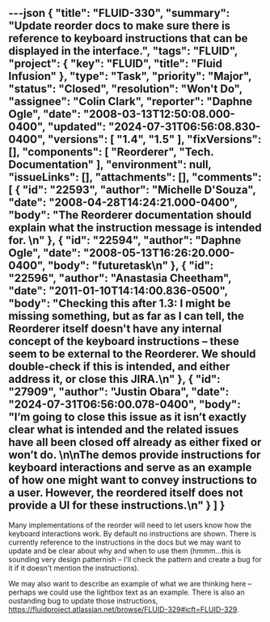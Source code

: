 ---json
{
  "title": "FLUID-330",
  "summary": "Update reorder docs to make sure there is reference to keyboard instructions that can be displayed in the interface.",
  "tags": "FLUID",
  "project": {
    "key": "FLUID",
    "title": "Fluid Infusion"
  },
  "type": "Task",
  "priority": "Major",
  "status": "Closed",
  "resolution": "Won't Do",
  "assignee": "Colin Clark",
  "reporter": "Daphne Ogle",
  "date": "2008-03-13T12:50:08.000-0400",
  "updated": "2024-07-31T06:56:08.830-0400",
  "versions": [
    "1.4",
    "1.5"
  ],
  "fixVersions": [],
  "components": [
    "Reorderer",
    "Tech. Documentation"
  ],
  "environment": null,
  "issueLinks": [],
  "attachments": [],
  "comments": [
    {
      "id": "22593",
      "author": "Michelle D'Souza",
      "date": "2008-04-28T14:24:21.000-0400",
      "body": "The Reorderer documentation should explain what the instruction message is intended for.&#x20;\n"
    },
    {
      "id": "22594",
      "author": "Daphne Ogle",
      "date": "2008-05-13T16:26:20.000-0400",
      "body": "futuretask\n"
    },
    {
      "id": "22596",
      "author": "Anastasia Cheetham",
      "date": "2011-01-10T14:14:00.836-0500",
      "body": "Checking this after 1.3: I might be missing something, but as far as I can tell, the Reorderer itself doesn't have any internal concept of the keyboard instructions – these seem to be external to the Reorderer. We should double-check if this is intended, and either address it, or close this JIRA.\n"
    },
    {
      "id": "27909",
      "author": "Justin Obara",
      "date": "2024-07-31T06:56:00.078-0400",
      "body": "I’m going to close this issue as it isn’t exactly clear what is intended and the related issues have all been closed off already as either fixed or won’t do.&#x20;\n\nThe demos provide instructions for keyboard interactions and serve as an example of how one might want to convey instructions to a user. However, the reordered itself does not provide a UI for these instructions.\n"
    }
  ]
}
---
Many implementations of the reorder will need to let users know how the keyboard interactions work.  By default no instructions are shown.  There is currently reference to the instructions in the docs but we may want to update and be clear about why and when to use them (hmmm...this is sounding very design patternish – I'll check the pattern and create a bug for it if it doesn't mention the instructions).

We may also want to describe an example of what we are thinking here – perhaps we could use the lightbox text as an example.  There is also an oustanding bug to update those instructions, <https://fluidproject.atlassian.net/browse/FLUID-329#icft=FLUID-329>.  	&#x20;

        